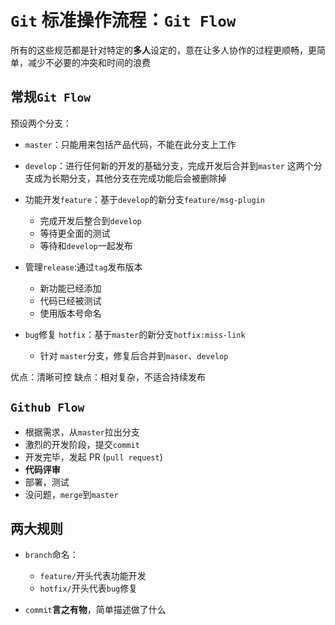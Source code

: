 # `Git` 标准操作流程：`Git Flow`

所有的这些规范都是针对特定的**多人**设定的，意在让多人协作的过程更顺畅，更简单，减少不必要的冲突和时间的浪费

## 常规`Git Flow`

预设两个分支：

- `master`：只能用来包括产品代码，不能在此分支上工作
- `develop`：进行任何新的开发的基础分支，完成开发后合并到`master`
  这两个分支成为长期分支，其他分支在完成功能后会被删除掉

- 功能开发`feature`：基于`develop`的新分支`feature/msg-plugin`

  - 完成开发后整合到`develop`
  - 等待更全面的测试
  - 等待和`develop`一起发布

- 管理`release`:通过`tag`发布版本

  - 新功能已经添加
  - 代码已经被测试
  - 使用版本号命名

- `bug`修复 `hotfix`：基于`master`的新分支`hotfix:miss-link`
  - 针对 `master`分支，修复后合并到`maser`、`develop`

优点：清晰可控
缺点：相对复杂，不适合持续发布

## `Github Flow`

- 根据需求，从`master`拉出分支
- 激烈的开发阶段，提交`commit`
- 开发完毕，发起 PR (`pull request`)
- **代码评审**
- 部署，测试
- 没问题，`merge`到`master`

## 两大规则

- `branch`命名：

  - `feature/`开头代表功能开发
  - `hotfix/`开头代表`bug`修复

- `commit`**言之有物**，简单描述做了什么
